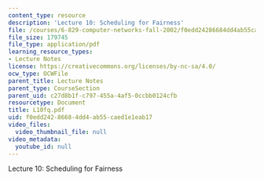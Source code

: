 ```yaml
---
content_type: resource
description: 'Lecture 10: Scheduling for Fairness'
file: /courses/6-829-computer-networks-fall-2002/f0edd24286684dd4ab55caed1e1eab17_L10fq.pdf
file_size: 179745
file_type: application/pdf
learning_resource_types:
- Lecture Notes
license: https://creativecommons.org/licenses/by-nc-sa/4.0/
ocw_type: OCWFile
parent_title: Lecture Notes
parent_type: CourseSection
parent_uid: c27d8b1f-c797-455a-4af5-0ccbb0124cfb
resourcetype: Document
title: L10fq.pdf
uid: f0edd242-8668-4dd4-ab55-caed1e1eab17
video_files:
  video_thumbnail_file: null
video_metadata:
  youtube_id: null
---
```

Lecture 10: Scheduling for Fairness